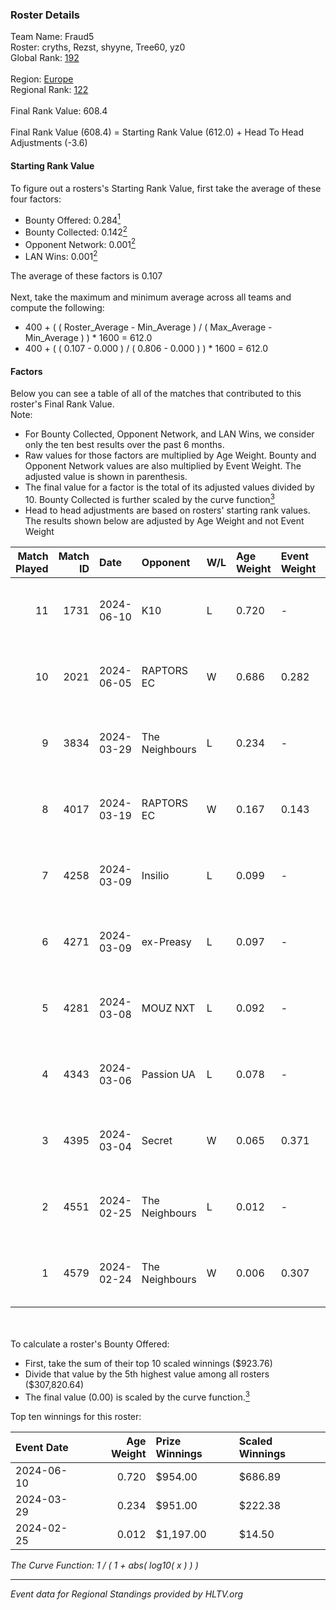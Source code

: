 ### Roster Details<br />
Team Name: Fraud5<br />
Roster: cryths, Rezst, shyyne, Tree60, yz0<br />
Global Rank: [192](../../standings_global_2024_08_21.md)<br />
<br />
Region: [Europe]( ../../standings_europe_2024_08_21.md)<br />
Regional Rank: [122]( ../../standings_europe_2024_08_21.md)<br />
<br />
Final Rank Value:  608.4<br />
<br />
Final Rank Value (608.4) = Starting Rank Value (612.0) + Head To Head Adjustments (-3.6)<br />

#### Starting Rank Value<br />
To figure out a rosters's Starting Rank Value, first take the average of these four factors:<br />
- Bounty Offered: 0.284[<sup>1</sup>](#table2)
- Bounty Collected: 0.142[<sup>2</sup>](#table1)
- Opponent Network: 0.001[<sup>2</sup>](#table1)
- LAN Wins: 0.001[<sup>2</sup>](#table1)

The average of these factors is 0.107<br />
<br />
Next, take the maximum and minimum average across all teams and compute the following:<br />
- 400 + ( ( Roster_Average - Min_Average ) / ( Max_Average - Min_Average ) ) * 1600 = 612.0
- 400 + ( ( 0.107 - 0.000 ) / ( 0.806 - 0.000 ) ) * 1600 = 612.0


#### Factors<br />
Below you can see a table of all of the matches that contributed to this roster's Final Rank Value.<br />
Note:<br />

- For Bounty Collected, Opponent Network, and LAN Wins, we consider only the ten best results over the past 6 months.
- Raw values for those factors are multiplied by Age Weight. Bounty and Opponent Network values are also multiplied by Event Weight. The adjusted value is shown in parenthesis.
- The final value for a factor is the total of its adjusted values divided by 10. Bounty Collected is further scaled by the curve function[<sup>3</sup>](#curveFunction)
- Head to head adjustments are based on rosters' starting rank values. The results shown below are adjusted by Age Weight and not Event Weight
<span id="table1"></span><br />


| Match Played | Match ID | Date       | Opponent       | W/L | Age Weight | Event Weight | Bounty Collected | Opponent Network | LAN Wins  | H2H Adj. | Roster                                |
| -: | -: | :- | :- | :- | :- | :- | :- | :- | :- | -: | :- |
|           11 |     1731 | 2024-06-10 | K10            | L   | 0.720      | -            | -                | -                | -         |    -8.97 | cryths, Rezst, shyyne, Tree60, yz0    |
|           10 |     2021 | 2024-06-05 | RAPTORS EC     | W   | 0.686      | 0.282        | 0.000 (0.000)    | 0.023 (0.004)    | 0 (0.000) |     8.83 | cryths, Rezst, shyyne, Tree60, yz0    |
|            9 |     3834 | 2024-03-29 | The Neighbours | L   | 0.234      | -            | -                | -                | -         |    -3.33 | Kisynergy, Rezst, shyyne, Tree60, yz0 |
|            8 |     4017 | 2024-03-19 | RAPTORS EC     | W   | 0.167      | 0.143        | 0.000 (0.000)    | 0.005 (0.000)    | 0 (0.000) |     1.25 | Kisynergy, Rezst, shyyne, Tree60, yz0 |
|            7 |     4258 | 2024-03-09 | Insilio        | L   | 0.099      | -            | -                | -                | -         |    -0.55 | Rezst, shyyne, SLY, Tree60, yz0       |
|            6 |     4271 | 2024-03-09 | ex-Preasy      | L   | 0.097      | -            | -                | -                | -         |    -1.06 | Rezst, shyyne, SLY, Tree60, yz0       |
|            5 |     4281 | 2024-03-08 | MOUZ NXT       | L   | 0.092      | -            | -                | -                | -         |    -0.30 | Rezst, shyyne, SLY, Tree60, yz0       |
|            4 |     4343 | 2024-03-06 | Passion UA     | L   | 0.078      | -            | -                | -                | -         |    -0.19 | Rezst, shyyne, SLY, Tree60, yz0       |
|            3 |     4395 | 2024-03-04 | Secret         | W   | 0.065      | 0.371        | 0.000 (0.000)    | 0.037 (0.001)    | 0 (0.000) |     0.78 | Rezst, shyyne, SLY, Tree60, yz0       |
|            2 |     4551 | 2024-02-25 | The Neighbours | L   | 0.012      | -            | -                | -                | -         |    -0.18 | Rezst, shyyne, SLY, Tree60, yz0       |
|            1 |     4579 | 2024-02-24 | The Neighbours | W   | 0.006      | 0.307        | 0.002 (0.000)    | 0.019 (0.000)    | 1 (0.006) |     0.10 | Rezst, shyyne, SLY, Tree60, yz0       |

<br />
<span id="table2"></span><br />
To calculate a roster's Bounty Offered:<br />

- First, take the sum of their top 10 scaled winnings ($923.76)
- Divide that value by the 5th highest value among all rosters ($307,820.64)
- The final value (0.00) is scaled by the curve function.[<sup>3</sup>](#curveFunction)

Top ten winnings for this roster:<br />

| Event Date | Age Weight | Prize Winnings | Scaled Winnings |
| :- | -: | :- | :- |
| 2024-06-10 |      0.720 | $954.00        | $686.89         |
| 2024-03-29 |      0.234 | $951.00        | $222.38         |
| 2024-02-25 |      0.012 | $1,197.00      | $14.50          |


<span id="curveFunction"></span>_The Curve Function: 1 / ( 1 + abs( log10( x ) ) )_<br />

---
_Event data for Regional Standings provided by HLTV.org_<br />
